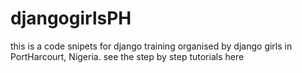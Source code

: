 # djangogirlsPH
this is a code snipets for django training organised by django girls in PortHarcourt, Nigeria. 
see the step by step tutorials here
